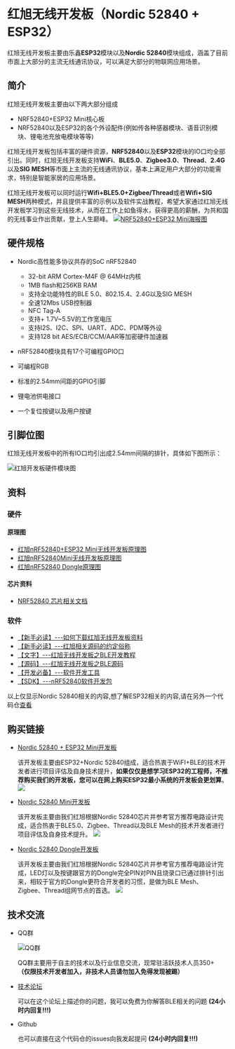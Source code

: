 # 红旭无线开发板（Nordic 52840 + ESP32）

红旭无线开发板主要由乐鑫**ESP32**模块以及**Nordic 52840**模块组成，涵盖了目前市面上大部分的主流无线通讯协议，可以满足大部分的物联网应用场景。
## 简介
红旭无线开发板主要由以下两大部分组成
- NRF52840+ESP32 Mini核心板
- NRF52840以及ESP32的各个外设配件(例如传各种感器模块、语音识别模块、锂电池充放电模块等等)

红旭无线开发板包括丰富的硬件资源，**NRF52840**以及**ESP32**模块的IO口均全部引出。同时，红旭无线开发板支持**WiFi**、**BLE5.0**、**Zigbee3.0**、**Thread**、**2.4G**以及**SIG MESH**等市面上主流的无线通讯协议，基本上满足用户大部分的功能需求，特别是智能家居的应用场景。

红旭无线开发板可以同时运行**Wifi+BLE5.0+Zigbee/Thread**或者**Wifi+SIG MESH**两种模式，并且提供丰富的示例以及软件实战教程，希望大家通过红旭无线开发板学习到这些无线技术，从而在工作上如鱼得水，获得更高的薪酬，为共和国的无线事业作出贡献，登上人生巅峰。
[![NRF52840+ESP32 Mini海报图](https://raw.githubusercontent.com/xiaolongba/wireless-tech/master/pics/ESP32%2BNordic%2052840%20Mini.jpg)](https://shop507575225.taobao.com/index.htm?spm=2013.1.w5002-16973646476.2.56ea1f47dUx4Ha)
## 硬件规格
- Nordic高性能多协议共存的SoC nRF52840
    - 32-bit ARM Cortex-M4F @ 64MHz内核 
    - 1MB flash和256KB RAM
    - 支持全功能特性的BLE 5.0、802.15.4、2.4G以及SIG MESH
    - 全速12Mbs USB控制器
    - NFC Tag-A
    - 支持+ 1.7V~5.5V的工作宽电压
    - 支持I2S、I2C、SPI、UART、ADC、PDM等外设
    - 支持128 bit AES/ECB/CCM/AAR等加密硬件加速器
    
- nRF52840模块具有17个可编程GPIO口
- 可编程RGB
- 标准的2.54mm间距的GPIO引脚
- 锂电池供电接口
- 一个复位按键以及用户按键

## 引脚位图
红旭无线开发板中的所有IO口均引出成2.54mm间隔的排针，具体如下图所示：

![红旭开发板硬件模块图](https://raw.githubusercontent.com/xiaolongba/wireless-tech/master/pics/%E7%BA%A2%E6%97%AD%E5%BC%80%E5%8F%91%E6%9D%BF%E7%A1%AC%E4%BB%B6%E6%A8%A1%E5%9D%97%E5%9B%BE.jpg)

## 资料
### 硬件
#### 原理图
- [红旭nRF52840+ESP32 Mini无线开发板原理图](https://github.com/xiaolongba/wireless-tech/tree/master/%E7%A1%AC%E4%BB%B6/%E7%BA%A2%E6%97%ADnRF52840%2BESP32%20Mini%E6%97%A0%E7%BA%BF%E5%BC%80%E5%8F%91%E6%9D%BF%E5%8E%9F%E7%90%86%E5%9B%BE)
- [红旭nRF52840Mini无线开发板原理图](https://github.com/xiaolongba/wireless-tech/tree/master/%E7%A1%AC%E4%BB%B6/%E7%BA%A2%E6%97%ADnRF52840Mini%E6%97%A0%E7%BA%BF%E5%BC%80%E5%8F%91%E6%9D%BF%E5%8E%9F%E7%90%86%E5%9B%BE)
- [红旭nRF52840 Dongle原理图](https://github.com/xiaolongba/wireless-tech/tree/master/%E7%A1%AC%E4%BB%B6/%E7%BA%A2%E6%97%ADnRF52840%20Dongle%E5%8E%9F%E7%90%86%E5%9B%BE)
#### 芯片资料
- [NRF52840 芯片相关文档](https://github.com/xiaolongba/wireless-tech/tree/master/%E7%A1%AC%E4%BB%B6/NRF52840%20%E8%8A%AF%E7%89%87%E7%9B%B8%E5%85%B3%E6%96%87%E6%A1%A3)
### 软件
- [【新手必读】---如何下载红旭无线开发板资料](https://github.com/xiaolongba/wireless-tech/tree/master/%E8%BD%AF%E4%BB%B6/%E7%BA%A2%E6%97%AD%E6%97%A0%E7%BA%BF%E5%BC%80%E5%8F%91%E6%9D%BF%E5%AE%9E%E6%88%98%E6%95%99%E7%A8%8B/%E5%85%A5%E9%97%A8%E6%95%99%E7%A8%8B/%E5%BF%AB%E9%80%9F%E5%85%A5%E9%97%A8%E6%8C%87%E5%8D%97)
- [【新手必读】---红旭相关源码的约定俗称](https://github.com/xiaolongba/wireless-tech/blob/master/%E8%BD%AF%E4%BB%B6/%E7%BA%A2%E6%97%AD%E6%97%A0%E7%BA%BF%E7%9A%84%E6%BA%90%E7%A0%81%E7%9B%B8%E5%85%B3%E7%9A%84%E7%BA%A6%E5%AE%9A%E4%BF%97%E7%A7%B0/README.md)
- [【文字】---红旭无线开发板之BLE开发教程](https://github.com/xiaolongba/wireless-tech/tree/master/%E8%BD%AF%E4%BB%B6/%E7%BA%A2%E6%97%AD%E6%97%A0%E7%BA%BF%E5%BC%80%E5%8F%91%E6%9D%BF%E5%AE%9E%E6%88%98%E6%95%99%E7%A8%8B)
- [【源码】---红旭无线开发板之BLE源码](https://github.com/xiaolongba/wireless-tech/tree/master/%E8%BD%AF%E4%BB%B6/%E7%BA%A2%E6%97%AD%E6%97%A0%E7%BA%BF%E5%BC%80%E5%8F%91%E6%9D%BF%E5%AE%9E%E6%88%98%E6%95%99%E7%A8%8B%E5%AF%B9%E5%BA%94%E6%BA%90%E7%A0%81)
- [【开发必备】---软件开发工具](https://github.com/xiaolongba/wireless-tech/blob/master/%E8%BD%AF%E4%BB%B6/PC%E4%B8%8A%E4%BD%8D%E6%9C%BA%E8%BD%AF%E4%BB%B6/README.md)
- [【SDK】---nRF52840软件开发包](https://github.com/xiaolongba/wireless-tech/blob/master/%E8%BD%AF%E4%BB%B6/Nordic%2052840%E8%BD%AF%E4%BB%B6%E5%BC%80%E5%8F%91%E5%8C%85/README.md)

以上仅显示Nordic 52840相关的内容,想了解ESP32相关的内容,请在另外一个代码仓[查看](https://github.com/xiaolongba/HX_DK_FOR_ESP32)
## 购买链接
- [Nordic 52840 + ESP32 Mini开发板](https://item.taobao.com/item.htm?spm=a1z10.5-c-s.w4002-16973646507.20.6eb1196c1FlaxB&id=568845368797)    

    该开发板主要由ESP32+Nordic 52840组成，适合热衷于WiFI+BLE的技术开发者进行项目评估及自身技术提升，**如果仅仅是想学习ESP32的工程师，不推荐购买我们的开发板，您可以在网上购买ESP32最小系统的开发板会更划算**。
    ![](pics/ESP32%2BNordic%2052840.png)
- [Nordic 52840 Mini开发板](https://item.taobao.com/item.htm?spm=2013.1.w4004-16973646497.7.206015c7pA0j2L&id=576599477442)

    该开发板主要由我们红旭根据Nordic 52840芯片并参考官方推荐电路设计完成，适合热衷于BLE5.0、Zigbee、Thread以及BLE Mesh的技术开发者进行项目评估及自身技术提升。
    ![](pics/Nordic%2052840%20Mini.png)
- [Nordic 52840 Dongle开发板](https://item.taobao.com/item.htm?spm=2013.1.w4004-16973646497.9.206015c7pA0j2L&id=580295327820)

    该开发板主要由我们红旭根据Nordic 52840芯片并参考官方推荐电路设计完成，LED灯以及按键跟官方的Dongle完全PIN对PIN且烧录口已通过排针引出来，相较于官方的Dongle更符合开发者的习惯，是做为BLE Mesh、Zigbee、Thread组网节点的首选。
    ![](pics/Nordic%2052840%20Dongle.png)
## 技术交流
- QQ群

    ![QQ群](https://raw.githubusercontent.com/xiaolongba/picture/master/QQ%20Group.jpg)

    QQ群主要用于自主的技术以及行业信息交流，现常驻活跃技术人员350+ **（仅限技术开发者加入，非技术人员请勿加入免得发现被踢）**
    
- [技术论坛](http://bbs.wireless-tech.cn/)

    可以在这个论坛上描述你的问题，我可以免费为你解答BLE相关的问题 **(24小时内回复!!!)**
- Github

    也可以直接在这个代码仓的issues向我发起提问 **(24小时内回复!!!)**



